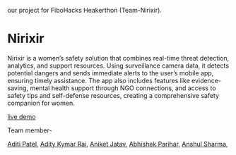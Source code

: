 our project for FiboHacks Heakerthon (Team-Nirixir).


# Nirixir

Nirixir is a women’s safety solution that combines real-time threat detection, analytics, and support resources. Using surveillance camera data, it detects potential dangers and sends immediate alerts to the user’s mobile app, ensuring timely assistance. The app also includes features like evidence-saving, mental health support through NGO connections, and access to safety tips and self-defense resources, creating a comprehensive safety companion for women.

[live demo](https://visionary-alpaca-9b53db.netlify.app/)

Team member- 

[Aditi Patel](https://github.com/Eviecoderella),
[Adity Kymar Rai](https://github.com/Adityakumarraii),
[Aniket Jatav](https://github.com/enoughio),
[Abhishek Parihar](https://github.com/AbhishekPariharCoder),
[Anshul Sharma](https://github.com/sharpedge12),


